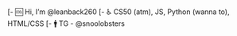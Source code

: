 [- 🆒 Hi, I’m @leanback260
[- ♿ CS50 (atm), JS, Python (wanna to), HTML/CSS
[- 🚹 TG - @snoolobsters 

<!---
leanback260/leanback260 is a ✨ special ✨ repository because its `README.md` (this file) appears on your GitHub profile.
You can click the Preview link to take a look at your changes.
--->
